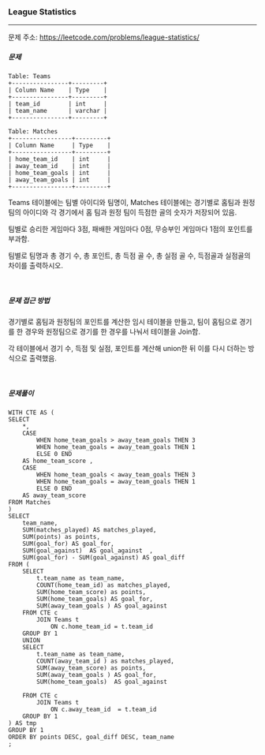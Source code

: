 ### League Statistics

------

문제 주소: https://leetcode.com/problems/league-statistics/



##### 문제

```
Table: Teams
+----------------+---------+
| Column Name    | Type    |
+----------------+---------+
| team_id        | int     |
| team_name      | varchar |
+----------------+---------+

Table: Matches
+-----------------+---------+
| Column Name     | Type    |
+-----------------+---------+
| home_team_id    | int     |
| away_team_id    | int     |
| home_team_goals | int     |
| away_team_goals | int     |
+-----------------+---------+
```

Teams 테이블에는 팀별 아이디와 팀명이, Matches 테이블에는 경기별로 홈팀과 원정팀의 아이디와 각 경기에서 홈 팀과 원정 팀이 득점한 골의 숫자가 저장되어 있음.    

팀별로 승리한 게임마다 3점, 패배한 게임마다 0점, 무승부인 게임마다 1점의 포인트를 부과함.     

팀별로 팀명과 총 경기 수, 총 포인트, 총 득점 골 수, 총 실점 골 수, 득점골과 실점골의 차이를 출력하시오.    

​    

##### 문제 접근 방법

경기별로 홈팀과 원정팀의 포인트를 계산한 임시 테이블을 만들고, 팀이 홈팀으로 경기를 한 경우와 원정팀으로 경기를 한 경우를 나눠서 테이블을 Join함.     

각 테이블에서 경기 수, 득점 및 실점, 포인트를 계산해 union한 뒤 이를 다시 더하는 방식으로 출력했음.        

​     

##### 문제풀이

```
WITH CTE AS (
SELECT 
    *,
    CASE 
        WHEN home_team_goals > away_team_goals THEN 3
        WHEN home_team_goals = away_team_goals THEN 1
        ELSE 0 END
    AS home_team_score ,
    CASE 
        WHEN home_team_goals < away_team_goals THEN 3
        WHEN home_team_goals = away_team_goals THEN 1
        ELSE 0 END
    AS away_team_score 
FROM Matches
)
SELECT
    team_name,
    SUM(matches_played) AS matches_played,
    SUM(points) as points,
    SUM(goal_for) AS goal_for,
    SUM(goal_against)  AS goal_against  ,
    SUM(goal_for) - SUM(goal_against) AS goal_diff
FROM (
    SELECT 
        t.team_name as team_name,
        COUNT(home_team_id) as matches_played,
        SUM(home_team_score) as points,
        SUM(home_team_goals) AS goal_for,
        SUM(away_team_goals ) AS goal_against  
    FROM CTE c
        JOIN Teams t
            ON c.home_team_id = t.team_id
    GROUP BY 1
    UNION
    SELECT 
        t.team_name as team_name,
        COUNT(away_team_id ) as matches_played,
        SUM(away_team_score) as points,
        SUM(away_team_goals ) AS goal_for,
        SUM(home_team_goals)  AS goal_against  

    FROM CTE c
        JOIN Teams t
            ON c.away_team_id  = t.team_id
    GROUP BY 1 
) AS tmp
GROUP BY 1
ORDER BY points DESC, goal_diff DESC, team_name
;
```

​    
